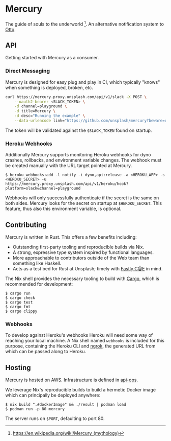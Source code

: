 # Mercury

The guide of souls to the underworld [^1]. An alternative notification system to [Otto](https://github.com/unsplash/otto).

## API

Getting started with Mercury as a consumer.

### Direct Messaging

Mercury is designed for easy plug and play in CI, which typically "knows" when something is deployed, broken, etc.

```sh
curl https://mercury.proxy.unsplash.com/api/v1/slack -X POST \
    --oauth2-bearer <SLACK_TOKEN> \
    -d channel=playground \
    -d title=Mercury \
    -d desc="Running the example" \
    --data-urlencode link="https://github.com/unsplash/mercury?beware=url&encoding=!"
```

The token will be validated against the `$SLACK_TOKEN` found on startup.

### Heroku Webhooks

Additionally Mercury supports monitoring Heroku webhooks for dyno crashes, rollbacks, and environment variable changes. The webhook must be created manually with the URL target pointed at Mercury.

```console
$ heroku webhooks:add -l notify -i dyno,api:release -a <HEROKU_APP> -s <HEROKU_SECRET> -u https://mercury.proxy.unsplash.com/api/v1/heroku/hook?platform=slack&channel=playground
```

Webhooks will only successfully authenticate if the secret is the same on both sides. Mercury looks for the secret on startup at `$HEROKU_SECRET`. This feature, thus also this environment variable, is optional.

## Contributing

Mercury is written in Rust. This offers a few benefits including:

- Outstanding first-party tooling and reproducible builds via Nix.
- A strong, expressive type system inspired by functional languages.
- More approachable to contributors outside of the Web team than something like Haskell.
- Acts as a test bed for Rust at Unsplash; timely with [Fastly C@E](https://developer.fastly.com/learning/compute/rust/) in mind.

The Nix shell provides the necessary tooling to build with [Cargo](https://doc.rust-lang.org/stable/cargo/), which is recommended for development:

```console
$ cargo run
$ cargo check
$ cargo test
$ cargo fmt
$ cargo clippy
```

### Webhooks

To develop against Heroku's webhooks Heroku will need some way of reaching your local machine. A Nix shell named `webhooks` is included for this purpose, containing the Heroku CLI and [ngrok](https://ngrok.com), the generated URL from which can be passed along to Heroku.

## Hosting

Mercury is hosted on AWS. Infrastructure is defined in [api-ops](https://github.com/unsplash/api-ops).

We leverage Nix's reproducible builds to build a hermetic Docker image which can principally be deployed anywhere:

```console
$ nix build ".#dockerImage" && ./result | podman load
$ podman run -p 80 mercury
```

The server runs on `$PORT`, defaulting to port 80.

[^1]: https://en.wikipedia.org/wiki/Mercury_(mythology)
